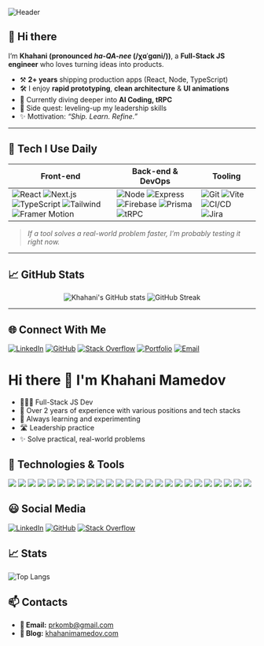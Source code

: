 ![Header](https://capsule-render.vercel.app/api?type=soft&height=250&color=gradient&text=Khahani%20Mamedov&section=header&reversal=true&textBg=false&animation=fadeIn&desc=JS%20Dev&descAlignY=75&descSize=25)


## 👋 Hi there

I’m **Khahani (pronounced _ha-QA-nee_ (/χɑˈɡɑni/))**, a **Full-Stack JS engineer** who loves turning ideas into products.  
- ⚒️ **2+ years** shipping production apps (React, Node, TypeScript)  
- 🛠  I enjoy **rapid prototyping**, **clean architecture** & **UI animations**  
- 🌱 Currently diving deeper into **AI Coding, tRPC**  
- 🧭 Side quest: leveling-up my leadership skills
- ✨ Mottivation: *“Ship. Learn. Refine.”*

---

## 🔧 Tech I Use Daily

| Front-end | Back-end & DevOps | Tooling |
|-----------|------------------|---------|
| ![React](https://img.shields.io/badge/-React-20232a?logo=react&logoColor=61dafb) ![Next.js](https://img.shields.io/badge/-Next.js-000?logo=next.js) ![TypeScript](https://img.shields.io/badge/-TypeScript-3178C6?logo=typescript&logoColor=white) ![Tailwind](https://img.shields.io/badge/-Tailwind-06B6D4?logo=tailwindcss&logoColor=white) ![Framer Motion](https://img.shields.io/badge/-Framer_Motion-E10098?logo=framer&logoColor=white) | ![Node](https://img.shields.io/badge/-Node.js-339933?logo=node.js&logoColor=white) ![Express](https://img.shields.io/badge/-Express-000?logo=express&logoColor=white) ![Firebase](https://img.shields.io/badge/-Firebase-FFCA28?logo=firebase&logoColor=black) ![Prisma](https://img.shields.io/badge/-Prisma-2D3748?logo=prisma) ![tRPC](https://img.shields.io/badge/-tRPC-2596be?logo=trpc) | ![Git](https://img.shields.io/badge/-Git-F05032?logo=git&logoColor=white) ![Vite](https://img.shields.io/badge/-Vite-646CFF?logo=vite&logoColor=white) ![CI/CD](https://img.shields.io/badge/-CI/CD-0A0A0A?logo=githubactions) ![Jira](https://img.shields.io/badge/-Jira-0052CC?logo=jira&logoColor=white) |

> *If a tool solves a real-world problem faster, I’m probably testing it right now.*

---

## 📈 GitHub Stats

<p align="center">
  <img src="https://github-readme-stats.vercel.app/api?username=prkomb&show_icons=true&theme=tokyonight&hide_border=true" alt="Khahani's GitHub stats" />
  <img src="https://github-readme-streak-stats.herokuapp.com/?user=prkomb&theme=tokyonight&hide_border=true" alt="GitHub Streak" />
</p>

---

## 🌐 Connect With Me

[![LinkedIn](https://img.shields.io/badge/LinkedIn-0077B5?style=for-the-badge&logo=linkedin&logoColor=white)](https://www.linkedin.com/in/khahani-mamedov/)
[![GitHub](https://img.shields.io/badge/GitHub-181717?style=for-the-badge&logo=github&logoColor=white)](https://github.com/prkomb)
[![Stack Overflow](https://img.shields.io/badge/Stack%20Overflow-F48024?style=for-the-badge&logo=stackoverflow&logoColor=white)](https://stackoverflow.com/users/30908165/prkomb)
[![Portfolio](https://img.shields.io/badge/Portfolio-000?style=for-the-badge&logo=vercel&logoColor=white)](https://khahanimamedov.com)
[![Email](https://img.shields.io/badge/E-mail-D14836?style=for-the-badge&logo=gmail&logoColor=white)](mailto:prkomb@gmail.com)


# Hi there 👋 I'm Khahani Mamedov

* 👨🏻‍💻 Full-Stack JS Dev
* 🧠 Over 2 years of experience with various positions and tech stacks
* 🤔 Always learning and experimenting
* 🛣️ Leadership practice
* ✨ Solve practical, real-world problems

## 🚀 Technologies & Tools

<p align="left">
  <img src="https://img.shields.io/badge/JavaScript-F7DF1E?style=for-the-badge&logo=javascript&logoColor=black"/>
  <img src="https://img.shields.io/badge/TypeScript-3178C6?style=for-the-badge&logo=typescript&logoColor=white"/>
  <img src="https://img.shields.io/badge/React-20232A?style=for-the-badge&logo=react&logoColor=61DAFB"/>
  <img src="https://img.shields.io/badge/Redux_Toolkit-764ABC?style=for-the-badge&logo=redux&logoColor=white"/>

  <img src="https://img.shields.io/badge/HTML5-E34F26?style=for-the-badge&logo=html5&logoColor=white"/>
  <img src="https://img.shields.io/badge/CSS3-1572B6?style=for-the-badge&logo=css3&logoColor=white"/>
  <img src="https://img.shields.io/badge/SASS/SCSS-CC6699?style=for-the-badge&logo=sass&logoColor=white"/>
  <img src="https://img.shields.io/badge/Express-000000?style=for-the-badge&logo=express&logoColor=white"/>
  <img src="https://img.shields.io/badge/Puppeteer-40B5A4?style=for-the-badge&logo=puppeteer&logoColor=white"/>
  

  <img src="https://img.shields.io/badge/Tailwind_CSS-06B6D4?style=for-the-badge&logo=tailwind-css&logoColor=white"/>
  <img src="https://img.shields.io/badge/Bootstrap-7952B3?style=for-the-badge&logo=bootstrap&logoColor=white"/>
  <img src="https://img.shields.io/badge/React_Hook_Form-EC5990?style=for-the-badge&logo=reacthookform&logoColor=white"/>
  <img src="https://img.shields.io/badge/Formik-ECC94B?style=for-the-badge&logo=formik&logoColor=black"/>
  <img src="https://img.shields.io/badge/Vite-646CFF?style=for-the-badge&logo=vite&logoColor=white"/>
  <img src="https://img.shields.io/badge/Firebase-FFCA28?style=for-the-badge&logo=firebase&logoColor=black"/>
  <img src="https://img.shields.io/badge/Contentful-2478CC?style=for-the-badge&logo=contentful&logoColor=white"/>
  <img src="https://img.shields.io/badge/Pinia-FADA5E?style=for-the-badge&logo=pinia&logoColor=black"/>
  <img src="https://img.shields.io/badge/MUI-007FFF?style=for-the-badge&logo=mui&logoColor=white"/>
  <img src="https://img.shields.io/badge/Git-F05032?style=for-the-badge&logo=git&logoColor=white"/>
  <img src="https://img.shields.io/badge/Vercel-000000?style=for-the-badge&logo=vercel&logoColor=white"/>
  <img src="https://img.shields.io/badge/CI/CD-0A0A0A?style=for-the-badge&logo=githubactions&logoColor=white"/>
  <img src="https://img.shields.io/badge/REST_API-6A737D?style=for-the-badge"/>
  <img src="https://img.shields.io/badge/Framer_Motion-E10098?style=for-the-badge&logo=framer&logoColor=white"/>
  <img src="https://img.shields.io/badge/Jira-0052CC?style=for-the-badge&logo=jira&logoColor=white"/>
  <img src="https://img.shields.io/badge/Slack-4A154B?style=for-the-badge&logo=slack&logoColor=white"/>
</p>

## 😃 Social Media

[![LinkedIn](https://img.shields.io/badge/linkedin-%230077B5.svg?&style=for-the-badge&logo=linkedin&logoColor=white)](https://www.linkedin.com/in/khahani-mamedov/)
[![GitHub](https://img.shields.io/badge/GitHub-%2312100E.svg?&style=for-the-badge&logo=Github&logoColor=white)](https://github.com/prkomb)
[![Stack Overflow](https://img.shields.io/badge/stackoverflow-F58025.svg?&style=for-the-badge&logo=Stack%20Overflow&logoColor=white)](https://stackoverflow.com/users/30908165/prkomb)

## 📈 Stats

![Top Langs](https://github-readme-stats.vercel.app/api?username=prkomb&layout=compact&theme=tokyonight)

## 📫 Contacts

* **📧 Email:** [prkomb@gmail.com](mailto:prkomb@gmail.com)
* **🔗 Blog:** [khahanimamedov.com](https://khahanimamedov.com)
